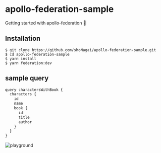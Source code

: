 # apollo-federation-sample

Getting started with apollo-federation 🚀

## Installation

```
$ git clone https://github.com/shoNagai/apollo-federation-sample.git
$ cd apollo-federation-sample
$ yarn install
$ yarn federation:dev
```

## sample query

```TypeScript
query charactersWithBook {
  characters {
    id
    name
    book {
      id
      title
      author
    }
  }
}

```

![playground](https://i.gyazo.com/afd082cbd502188ad8a287259fadeb35.gif)
